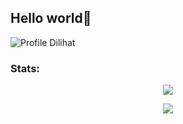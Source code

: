 ## Hello world👋

![Profile Dilihat](https://komarev.com/ghpvc/?username=xziyyy&color=blue&style=flat-square&label=Profile+Dilihat)

### Stats:

<p align="center"><a href="https://github.com/xziyyy"><img src="https://github-readme-stats.vercel.app/api?username=xziyyy&show_icons=true&theme=radical"></a></p>

<p align="center"><a href="https://github.com/xziyyy"><img src="https://github-readme-stats.vercel.app/api/top-langs/?username=xziyyy&theme=radical&layout=compact"></a></p> 
